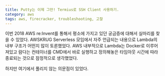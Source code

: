 ```yaml
---
title: Putty는 이제 그만! Termius로 SSH Client 사용하기.
category: aws
tags: aws, firecracker, troubleshooting, 고찰
---
```


이번 2018 AWS re:Invent를 통해서 평소에 가지고 있던 궁금증에 대해서 실마리를 찾을 수 있었다.
AWSKRUG Serverless 모임에서 자주 언급되는 내용으로 Lambda의 내부 구조가 어떤지 많이 토론했었다.
AWS 내부적으로 Lambda는 Docker로 이루어져있고 람다는 컨테이너를 CMD에서 바로 실행하고 정의해놓은 타임아웃
시간에 따라 종료되는 것으로 잠정적으로 생각했었다.

하지만 여기에서 풀리지 않는 의문점이 있었다.
